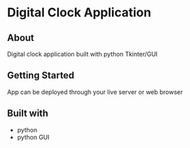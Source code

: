 # Digital Clock Application

## About

Digital clock application built with python Tkinter/GUI

## Getting Started

App can be deployed through your live server or web browser

## Built with

* python
* python GUI
